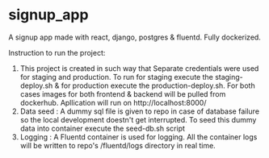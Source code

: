 
# signup_app
A signup app made with react, django, postgres & fluentd. Fully dockerized. 


Instruction to run the project:
1. This project is created in such way that Separate credentials were used for staging and production. To run for staging execute the staging-deploy.sh & for production execute the production-deploy.sh. For both cases images for both frontend & backend will be pulled from dockerhub. Apllication will run on http://localhost:8000/
2. Data seed : A dummy sql file is given to repo in case of database failure so the local development doestn't get interrupted. To seed this dummy data into container execute the seed-db.sh script
3. Logging : A Fluentd container is used for logging. All the container logs will be written to repo's /fluentd/logs directory in real time.


